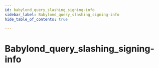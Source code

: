 ```yaml
---
id: babylond_query_slashing_signing-info
sidebar_label: Babylond_query_slashing_signing-info
hide_table_of_contents: true

---
```


# Babylond_query_slashing_signing-info